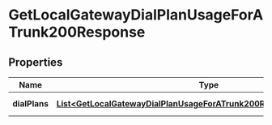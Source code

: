 

# GetLocalGatewayDialPlanUsageForATrunk200Response


## Properties

| Name | Type | Description | Notes |
|------------ | ------------- | ------------- | -------------|
|**dialPlans** | [**List&lt;GetLocalGatewayDialPlanUsageForATrunk200ResponseDialPlansInner&gt;**](GetLocalGatewayDialPlanUsageForATrunk200ResponseDialPlansInner.md) | Array of dial Plans. |  |




